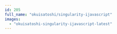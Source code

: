 ```yaml
---
id: 205
full_name: "okuisatoshi/singularity-ijavascript"
images: 
  - "okuisatoshi-singularity-ijavascript-latest"
---
```

